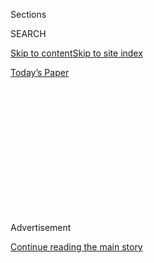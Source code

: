 <div id="app">

<div>

<div>

<div>

<div class="NYTAppHideMasthead css-1q2w90k e1suatyy0">

<div class="section css-ui9rw0 e1suatyy2">

<div class="css-eph4ug er09x8g0">

<div class="css-6n7j50">

</div>

<span class="css-1dv1kvn">Sections</span>

<div class="css-10488qs">

<span class="css-1dv1kvn">SEARCH</span>

</div>

[Skip to content](#site-content)[Skip to site
index](#site-index)

</div>

<div class="css-10698na e1huz5gh0">

</div>

</div>

<div id="masthead-bar-one" class="section hasLinks css-15hmgas e1csuq9d3">

<div class="css-uqyvli e1csuq9d0">

</div>

<div class="css-1uqjmks e1csuq9d1">

</div>

<div class="css-9e9ivx">

[](https://myaccount.nytimes3xbfgragh.onion/auth/login?response_type=cookie&client_id=vi)

</div>

<div class="css-1bvtpon e1csuq9d2">

[Today’s
Paper](https://www.nytimes3xbfgragh.onion/section/todayspaper)

</div>

</div>

</div>

</div>

<div data-aria-hidden="false">

<div id="site-content" data-role="main">

<div>

<div class="css-1aor85t" style="opacity:0.000000001;z-index:-1;visibility:hidden">

<div class="css-1hqnpie">

<div class="css-epjblv">

<span class="css-100wwgy">The Artist and Filmmaker Envisioning a Safer
World for Black
Women</span>

</div>

<div class="css-k008qs">

<div class="css-o5pzib">

<span class="css-18z7m18"></span>

<div>

</div>

</div>

<span class="css-1n6z4y"></span>

<div class="css-1705lsu">

<div class="css-4xjgmj">

<div class="css-4skfbu" data-role="toolbar" data-aria-label="Social Media Share buttons, Save button, and Comments Panel with current comment count" data-testid="share-tools">

  - 
  - 
  - 
  - 
    
    <div class="css-6n7j50">
    
    </div>

  - 
  - 

</div>

</div>

</div>

</div>

</div>

</div>

<div class="css-13pd83m">

</div>

<div id="top-wrapper" class="css-1sy8kpn">

<div id="top-slug" class="css-l9onyx">

Advertisement

</div>

[Continue reading the main
story](#after-top)

<div class="ad top-wrapper" style="text-align:center;height:100%;display:block;min-height:250px">

<div id="top" class="place-ad" data-position="top" data-size-key="top">

</div>

</div>

<div id="after-top">

</div>

</div>

<div>

<div id="sponsor-wrapper" class="css-1hyfx7x">

<div id="sponsor-slug" class="css-19vbshk">

Supported by

</div>

[Continue reading the main
story](#after-sponsor)

<div id="sponsor" class="ad sponsor-wrapper" style="text-align:center;height:100%;display:block">

</div>

<div id="after-sponsor">

</div>

</div>

<div class="css-186x18t">

T Presents

</div>

<div class="css-1vkm6nb ehdk2mb0">

# The Artist and Filmmaker Envisioning a Safer World for Black Women

</div>

Interspersing found footage with original interviews, Ja’Tovia Gary
makes poetic video works that elucidate the realities of racial
injustice — and how the country might change.

<div class="css-79elbk" data-testid="photoviewer-wrapper">

<div class="css-z3e15g" data-testid="photoviewer-wrapper-hidden">

</div>

<div class="css-1a48zt4 ehw59r15" data-testid="photoviewer-children">

![<span class="css-1l9o2ey e13ogyst0" data-aria-hidden="true">Ja’Tovia
Gary examines a film strip in her Dallas
studio.</span><span class="css-1nlbvxy e1z0qqy90" itemprop="copyrightHolder"><span class="css-1ly73wi e1tej78p0">Credit...</span><span><span>JerSean
Golatt</span></span></span>](https://static01.graylady3jvrrxbe.onion/images/2020/08/10/t-magazine/art/Tadobe-slide-781B/Tadobe-slide-781B-articleLarge.jpg?quality=75&auto=webp&disable=upscale)

</div>

</div>

<div class="css-18e8msd">

<div class="css-vp77d3 epjyd6m0">

<div class="css-1baulvz">

By [<span class="css-1baulvz last-byline" itemprop="name">Lovia
Gyarkye</span>](https://www.nytimes3xbfgragh.onion/by/lovia-gyarkye)

</div>

</div>

  - Aug. 10,
    2020

  - 
    
    <div class="css-4xjgmj">
    
    <div class="css-d8bdto" data-role="toolbar" data-aria-label="Social Media Share buttons, Save button, and Comments Panel with current comment count" data-testid="share-tools">
    
      - 
      - 
      - 
      - 
        
        <div class="css-6n7j50">
        
        </div>
    
      - 
      - 
    
    </div>
    
    </div>

</div>

</div>

<div class="section meteredContent css-1r7ky0e" name="articleBody" itemprop="articleBody">

<div class="css-1fanzo5 StoryBodyCompanionColumn">

<div class="css-53u6y8">

Ti’jhae Beecher is 7 years old when she happens upon the artist and
filmmaker Ja’Tovia Gary on the corner of West **** 116th Street and
Malcolm X Boulevard in Harlem in 2019. Gary, flanked by a camera crew
and with a microphone in hand, had stopped her to ask a simple question:
“Do you feel safe?” Beecher, who is standing with her grandfather,
answers yes and proceeds to tell Gary about how she feels prepared to
leave the house every day, but that there are times when she is upset
about having to wake up early for school. Gary agrees that waking up
early is, in fact, the worst, and then asks Beecher if, for the most
part, she feels good. Beecher replies plainly: “I don’t feel like I’m in
danger.”

“That’s good,” Gary says in response. “I hope you never ever feel like
you are in danger, that you always feel safe and strong.” Gary’s
interview with Beecher is one of many that she conducts with Black women
and girls in Harlem that day, asking those passers-by — who differ in
age, ethnicity and spiritual identification — if they feel safe in their
bodies, and in the world. She includes their wide-ranging responses to
her question in “[The Giverny
Document](https://www.jatovia.com/the-giverny-document-2019#1)” (2019),
an experimental film that explores what it means to exist in the world
for Black women, and Black women only. The roughly 40-minute feature was
part of a three-channel video installation presented at both Paula
Cooper Gallery in New York and the Hammer Museum in Los Angeles this
year (both shows closed early because of Covid-19), but has also been
shown as a stand-alone project at film festivals, garnering Gary awards
and critical
acclaim.

</div>

</div>

<div>

</div>

<div class="css-a7yk8a e73j0it0">

<div class="css-1xdhyk6 erfvjey0">

<span class="css-1ly73wi e1tej78p0">Image</span>

<div class="css-zjzyr8">

<div data-testid="lazyimage-container" style="height:386.6666666666667px">

</div>

</div>

</div>

<span class="css-1l9o2ey e13ogyst0" data-aria-hidden="true">Gary’s
studio is filled with film reels, art books and photographs, including a
picture of her great-grandmother, taped to her chalkboard. “I wanted to
bring an ancestral energy to the space,” she
says.</span><span class="css-1nlbvxy e1z0qqy90" itemprop="copyrightHolder"><span class="css-1ly73wi e1tej78p0">Credit...</span><span>JerSean
Golatt</span></span>

<div class="css-1xdhyk6 erfvjey0">

<span class="css-1ly73wi e1tej78p0">Image</span>

<div class="css-zjzyr8">

<div data-testid="lazyimage-container" style="height:386.6666666666667px">

</div>

</div>

</div>

<span class="css-1l9o2ey e13ogyst0" data-aria-hidden="true">An image of
the actress Ruby Dee identifies a reel containing parts of Gary’s film
“An Ecstatic Experience” (2015), which includes clips of
Dee.</span><span class="css-1nlbvxy e1z0qqy90" itemprop="copyrightHolder"><span class="css-1ly73wi e1tej78p0">Credit...</span><span>JerSean
Golatt</span></span>

</div>

<div class="css-1fanzo5 StoryBodyCompanionColumn">

<div class="css-53u6y8">

When Gary, 35, talked about that moment with Beecher over the phone the
Monday after this past Juneteenth, she described her own response as
naïve, because, she said, “there is no way that she is going to feel
safe forever.” But, Gary added, “our job is to create a world where that
is possible.” As she sees it, part of her mission as a Black Southern
queer artist is to help shape this imagined world, one in which Black
women do not live in a state of precarity, forever teetering between
violence and safety. **Indeed,** Gary has been engaging with themes of
power and representations of Black womanhood in her work since 2010. Her
films are painterly and essayistic, combining seemingly disparate
archival footage to elicit new and different emotional responses from
the viewer. “Healing is at the root of the work,” she said. “Making art
is a transformative process that transmutes pain or trauma into
something beautiful, useful, functional, instructive for those who can
engage with the work, and for me.”

</div>

</div>

<div class="css-1fanzo5 StoryBodyCompanionColumn">

<div class="css-53u6y8">

Before Gary made films, she wanted to be in them. She was born in Dallas
and raised in Cedar Hill, a lush suburb about 20 minutes outside of the
city, which she characterizes as alienating. She came from a family of
religious storytellers — there are preachers and ministers on both of
her parents’ sides — and always loved an audience: “I was the girl who
was going to read out loud in language arts class,” she said. In fifth
grade, her stepfather died, and the experience left her with anxiety
that complicated her relationship to attention. Still, Gary went on to
become “a theater geek,” and, when she was in the 11th grade, she
transferred to Dallas’s Booker T. Washington High School for the
Performing and Visual Arts, a highly competitive arts school whose
alumni include Erykah Badu and Norah Jones. To say the experience
changed her life is an understatement. There, Gary studied ancient Greek
theater, Shakespeare and Molière alongside foundational Black texts: “I
learned about Black women playwrights, the Black feminist literary
tradition as well, everyone from Ntozake Shange to Lorraine Hansberry.”

</div>

</div>

<div>

</div>

![<span class="css-1l9o2ey e13ogyst0">Gary finds 16-millimeter
projectors, like this one, online and uses them to play back her source
material. “They’re from the ’60s,” she says, “and usually they were
owned by the military or a
school.”</span><span class="css-cch8ym"><span class="css-1dv1kvn">Credit</span><span class="css-1nlbvxy e1z0qqy90" itemprop="copyrightHolder"><span class="css-1ly73wi e1tej78p0">Credit...</span><span>By
Jersean
Golatt</span></span></span>](https://static01.graylady3jvrrxbe.onion/images/2020/08/10/t-magazine/tmag-adobe-thumbnail-slide-D6RA/tmag-adobe-thumbnail-slide-D6RA-mediumSquareAt3X.jpg)

<div class="css-1fanzo5 StoryBodyCompanionColumn">

<div class="css-53u6y8">

Armed with this knowledge and ambition, she left Texas and moved to New
York in 2002 to study at Marymount Manhattan College. After a year, she
dropped out (for a combination of financial and mental health reasons),
started waiting tables and got herself a manager. She landed some roles
in television commercials and doing voiceovers, and was relatively
successful, but the opportunities were limiting and “demoralizing,” she
said, recalling one gig for which she was instructed to be “a little
more urban.”

</div>

</div>

<div class="css-1fanzo5 StoryBodyCompanionColumn">

<div class="css-53u6y8">

While assessing her feelings about acting and the roles available to
her, Gary re-enrolled in school — this time at Brooklyn College — and
started taking classes in Africana studies. “Figuring out how I was
going to move forward as an artist became a serious conundrum,” she
said. “For me, moving to the position of director was about gaining
agency and power and autonomy.”

From behind the camera, Gary has been able to create work that explores
and reclaims Black women’s subjectivity. In her 2015 short “[An Ecstatic
Experience](https://www.jatovia.com/gallery-3#1),” she combines, among
other clips, one from a 1965 television show in which the actress Ruby
Dee dramatizes the narrative of Fannie Moore, a woman born into slavery
in 1849, with one of the activist Assata Shakur talking to the reporter
Gil Noble in 1987 about her escape from the United States to Cuba. Gary
employs a technique called direct animation, etching cubes around Dee’s
face, as well as stripes, waves and halos — marks that emphasize a
feeling of frenzy and ecstasy, temporarily destabilizing the viewer and
connecting one Black woman’s liberation to another. She uses a similar
approach in “[Giverny I (Négresse
Impériale)](https://www.jatovia.com/giverny-i-negresse-imperiale#1),” a
six-minute short she made in 2016 during a summer residency with the
Terra Foundation for American Art in Giverny, France. “Giverny I,” all
of which is included in “The Giverny Document,” addresses the insecurity
of the Black woman’s body by juxtaposing video of Gary in Claude Monet’s
garden with Diamond Reynold’s video of the cop who fatally shot her
boyfriend, Philando Castile, that same summer. The result is a chaotic
yet clarifying compendium of images. “I don’t want the work to lull
people into a sense of complacency,” Gary said. “I don’t want them to be
merely satisfied or entertained.”

</div>

</div>

<div class="css-79elbk" data-testid="photoviewer-wrapper">

<div class="css-z3e15g" data-testid="photoviewer-wrapper-hidden">

</div>

<div class="css-1a48zt4 ehw59r15" data-testid="photoviewer-children">

![<span class="css-1l9o2ey e13ogyst0" data-aria-hidden="true">Gary
considers Jean-Michel Basquiat one of her artistic points of entry and a
reminder “to be thoughtful and vigilant when it comes to navigating the
art world,” she
says.</span><span class="css-1nlbvxy e1z0qqy90" itemprop="copyrightHolder"><span class="css-1ly73wi e1tej78p0">Credit...</span><span>JerSean
Golatt</span></span>](https://static01.graylady3jvrrxbe.onion/images/2020/08/10/t-magazine/art/Tadobe-slide-YJRW/Tadobe-slide-YJRW-articleLarge.jpg?quality=75&auto=webp&disable=upscale)

</div>

</div>

<div class="css-1fanzo5 StoryBodyCompanionColumn">

<div class="css-53u6y8">

The power of her films comes in part from her intimate and involved
process. Gary spends hours scouring the internet for archival footage —
from live performances to interviews — and treats the material as a
canvas, scratching or painting onto the film surface or even adhering
flower petals to clear film strips before digitizing and editing them.
In the case of the Facebook Live footage she uses in “The Giverny
Document,” Gary obscures Castile’s bloodied body with leaves and petals
she plucked from the plants in Monet’s garden to interrogate the ease
with which society consumes images of Black death and violence.

Over the last five years, Gary has been working on an autobiographical
documentary titled “[The Evidence of Things Not
Seen](https://www.jatovia.com/things-not-seen#1).” It’s a project about
her relationship to her family that recently brought her back to Dallas
(after 16 years in New York and a brief stint in Boston), where she has
been self-isolating during the pandemic. In some ways it has allowed her
to embark on her own healing journey, she explained. “It requires
honesty with not simply my family but myself,” she said of the work.
“It’s very much about leaping with no net, you know, and asking, do
you have the courage to do
that?”

</div>

</div>

<div id="t-presents-fifteen-creative-women-promo" class="section interactive-content interactive-size-scoop css-m2zfm8" data-id="100000007268115">

<div class="css-17ih8de interactive-body" data-sourceid="100000007268115">

<div class="g-bottomnav-promo">

<div class="g-bottomnav-hed">

### [<span>T Presents: </span>15 Creative Women for Our Time](https://www.nytimes3xbfgragh.onion/interactive/2020/08/10/t-magazine/creative-women-designers-artists-chefs.html)

<div class="g-logo">

[](https://www.nytimes3xbfgragh.onion/section/t-magazine)

</div>

</div>

<div class="g-bottomnav">

<div class="g-bottomnav-item">

[![](https://static01.graylady3jvrrxbe.onion/newsgraphics/2020/06/17/tmag-adobe/assets/images/ahluwalia-460.jpg)](https://www.nytimes3xbfgragh.onion/2020/08/10/t-magazine/priya-ahluwalia-fashion-menswear.html)

###### <span>Priya Ahluwalia</span>

###### <span>Fashion Designer</span>

</div>

<div class="g-bottomnav-item">

[![](https://static01.graylady3jvrrxbe.onion/newsgraphics/2020/06/17/tmag-adobe/assets/images/cicolini-460.jpg)](https://www.nytimes3xbfgragh.onion/2020/08/10/t-magazine/alice-cicolini-jewelry-art.html)

###### <span>Alice Cicolini</span>

###### <span>Jewelry Designer</span>

</div>

<div class="g-bottomnav-item">

[![](https://static01.graylady3jvrrxbe.onion/newsgraphics/2020/06/17/tmag-adobe/assets/images/clark-460.jpg)](https://nytimes3xbfgragh.onion/2020/08/10/t-magazine/sonya-clark-flags-art.html)

###### <span>Sonya Clark</span>

###### <span>Artist</span>

</div>

<div class="g-bottomnav-item">

[![](https://static01.graylady3jvrrxbe.onion/newsgraphics/2020/06/17/tmag-adobe/assets/images/davis-460.jpg)](https://www.nytimes3xbfgragh.onion/2020/08/10/t-magazine/pierre-davis-no-sesso.html)

###### <span>Pierre Davis</span>

###### <span>Fashion Designer</span>

</div>

<div class="g-bottomnav-item">

[![](https://static01.graylady3jvrrxbe.onion/newsgraphics/2020/06/17/tmag-adobe/assets/images/farzaneh-460.jpg)](https://www.nytimes3xbfgragh.onion/2020/08/10/t-magazine/paria-farzaneh-fashion-menswear.html)

###### <span>Paria Farzaneh</span>

###### <span>Fashion Designer</span>

</div>

<div class="g-bottomnav-item">

[![](https://static01.graylady3jvrrxbe.onion/newsgraphics/2020/06/17/tmag-adobe/assets/images/garouste-460.jpg)](https://www.nytimes3xbfgragh.onion/2020/08/10/t-magazine/elizabeth-garouste-interior-design.html)

###### <span>Elizabeth Garouste</span>

###### <span>Furniture Designer and Artist</span>

</div>

<div class="g-bottomnav-item">

[![](https://static01.graylady3jvrrxbe.onion/newsgraphics/2020/06/17/tmag-adobe/assets/images/gary-460.jpg)](https://www.nytimes3xbfgragh.onion/2020/08/10/t-magazine/jatovia-gary-film.html)

###### <span>Ja’Tovia Gary</span>

###### <span>Artist and Filmmaker</span>

</div>

<div class="g-bottomnav-item">

[![](https://static01.graylady3jvrrxbe.onion/newsgraphics/2020/06/17/tmag-adobe/assets/images/hachisuka-460.jpg)](https://www.nytimes3xbfgragh.onion/2020/08/10/t-magazine/aiko-hachisuka-art-sculpture.html)

###### <span>Aiko Hachisuka</span>

###### <span>Artist</span>

</div>

<div class="g-bottomnav-item">

[![](https://static01.graylady3jvrrxbe.onion/newsgraphics/2020/06/17/tmag-adobe/assets/images/huxtable-460.jpg)](https://www.nytimes3xbfgragh.onion/2020/08/10/t-magazine/juliana-huxtable.html)

###### <span>Juliana Huxtable</span>

###### <span>Artist</span>

</div>

<div class="g-bottomnav-item">

[![](https://static01.graylady3jvrrxbe.onion/newsgraphics/2020/06/17/tmag-adobe/assets/images/kamara-460.jpg)](https://www.nytimes3xbfgragh.onion/2020/08/10/t-magazine/mariam-kamara-architect-design.html)

###### <span>Mariam Kamara</span>

###### <span>Architect</span>

</div>

<div class="g-bottomnav-item">

[![](https://static01.graylady3jvrrxbe.onion/newsgraphics/2020/06/17/tmag-adobe/assets/images/bunge-460.jpg)](https://www.nytimes3xbfgragh.onion/2020/08/10/t-magazine/sophia-moreno-bunge-floral-design.html)

###### <span>Sophia Moreno-Bunge</span>

###### <span>Floral Designer</span>

</div>

<div class="g-bottomnav-item">

[![](https://static01.graylady3jvrrxbe.onion/newsgraphics/2020/06/17/tmag-adobe/assets/images/moscone-460.jpg)](https://www.nytimes3xbfgragh.onion/2020/08/10/t-magazine/marina-moscone-fashion-design.html)

###### <span>Marina Moscone</span>

###### <span>Fashion Designer</span>

</div>

<div class="g-bottomnav-item">

[![](https://static01.graylady3jvrrxbe.onion/newsgraphics/2020/06/17/tmag-adobe/assets/images/pinkerton-460.jpg)](https://www.nytimes3xbfgragh.onion/2020/08/10/t-magazine/amber-pinkerton-photography.html)

###### <span>Amber Pinkerton</span>

###### <span>Photographer</span>

</div>

<div class="g-bottomnav-item">

[![](https://static01.graylady3jvrrxbe.onion/newsgraphics/2020/06/17/tmag-adobe/assets/images/sakai-460.jpg)](https://www.nytimes3xbfgragh.onion/2020/08/10/t-magazine/sonoko-sakai-chef-cooking-soba.html)

###### <span>Sonoko Sakai</span>

###### <span>Cookbook Author and Food Activist</span>

</div>

<div class="g-bottomnav-item">

[![](https://static01.graylady3jvrrxbe.onion/newsgraphics/2020/06/17/tmag-adobe/assets/images/ines-460.jpg)](https://www.nytimes3xbfgragh.onion/2020/08/10/t-magazine/daniela-soto-innes-cooking-chef.html)

###### <span>Daniela Soto-Innes</span>

###### <span>Chef</span>

</div>

</div>

</div>

</div>

</div>

</div>

<div>

</div>

<div>

</div>

<div>

</div>

<div>

<div id="bottom-wrapper" class="css-1ede5it">

<div id="bottom-slug" class="css-l9onyx">

Advertisement

</div>

[Continue reading the main
story](#after-bottom)

<div id="bottom" class="ad bottom-wrapper" style="text-align:center;height:100%;display:block;min-height:90px">

</div>

<div id="after-bottom">

</div>

</div>

</div>

</div>

</div>

## Site Index

<div>

</div>

## Site Information Navigation

  - [© <span>2020</span> <span>The New York Times
    Company</span>](https://help.nytimes3xbfgragh.onion/hc/en-us/articles/115014792127-Copyright-notice)

<!-- end list -->

  - [NYTCo](https://www.nytco.com/)
  - [Contact
    Us](https://help.nytimes3xbfgragh.onion/hc/en-us/articles/115015385887-Contact-Us)
  - [Work with us](https://www.nytco.com/careers/)
  - [Advertise](https://nytmediakit.com/)
  - [T Brand Studio](http://www.tbrandstudio.com/)
  - [Your Ad
    Choices](https://www.nytimes3xbfgragh.onion/privacy/cookie-policy#how-do-i-manage-trackers)
  - [Privacy](https://www.nytimes3xbfgragh.onion/privacy)
  - [Terms of
    Service](https://help.nytimes3xbfgragh.onion/hc/en-us/articles/115014893428-Terms-of-service)
  - [Terms of
    Sale](https://help.nytimes3xbfgragh.onion/hc/en-us/articles/115014893968-Terms-of-sale)
  - [Site
    Map](https://spiderbites.nytimes3xbfgragh.onion)
  - [Help](https://help.nytimes3xbfgragh.onion/hc/en-us)
  - [Subscriptions](https://www.nytimes3xbfgragh.onion/subscription?campaignId=37WXW)

</div>

</div>

</div>

</div>
